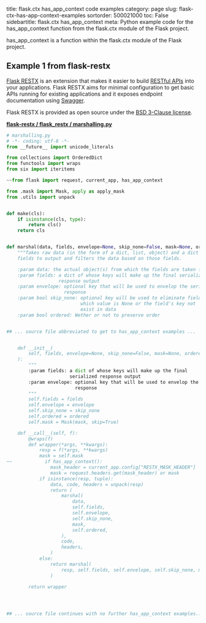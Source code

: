 title: flask.ctx has_app_context code examples
category: page
slug: flask-ctx-has-app-context-examples
sortorder: 500021000
toc: False
sidebartitle: flask.ctx has_app_context
meta: Python example code for the has_app_context function from the flask.ctx module of the Flask project.


has_app_context is a function within the flask.ctx module of the Flask project.


## Example 1 from flask-restx
[Flask RESTX](https://github.com/python-restx/flask-restx) is an
extension that makes it easier to build
[RESTful APIs](/application-programming-interfaces.html) into
your applications. Flask RESTX aims for minimal configuration to
get basic APIs running for existing applications and it exposes
endpoint documentation using [Swagger](https://swagger.io/).

Flask RESTX is provided as open source under the
[BSD  3-Clause license](https://github.com/python-restx/flask-restx/blob/master/LICENSE).

[**flask-restx / flask_restx / marshalling.py**](https://github.com/python-restx/flask-restx/blob/master/flask_restx/./marshalling.py)

```python
# marshalling.py
# -*- coding: utf-8 -*-
from __future__ import unicode_literals

from collections import OrderedDict
from functools import wraps
from six import iteritems

~~from flask import request, current_app, has_app_context

from .mask import Mask, apply as apply_mask
from .utils import unpack


def make(cls):
    if isinstance(cls, type):
        return cls()
    return cls


def marshal(data, fields, envelope=None, skip_none=False, mask=None, ordered=False):
    """Takes raw data (in the form of a dict, list, object) and a dict of
    fields to output and filters the data based on those fields.

    :param data: the actual object(s) from which the fields are taken from
    :param fields: a dict of whose keys will make up the final serialized
                   response output
    :param envelope: optional key that will be used to envelop the serialized
                     response
    :param bool skip_none: optional key will be used to eliminate fields
                           which value is None or the field's key not
                           exist in data
    :param bool ordered: Wether or not to preserve order


## ... source file abbreviated to get to has_app_context examples ...


    def __init__(
        self, fields, envelope=None, skip_none=False, mask=None, ordered=False
    ):
        """
        :param fields: a dict of whose keys will make up the final
                       serialized response output
        :param envelope: optional key that will be used to envelop the serialized
                         response
        """
        self.fields = fields
        self.envelope = envelope
        self.skip_none = skip_none
        self.ordered = ordered
        self.mask = Mask(mask, skip=True)

    def __call__(self, f):
        @wraps(f)
        def wrapper(*args, **kwargs):
            resp = f(*args, **kwargs)
            mask = self.mask
~~            if has_app_context():
                mask_header = current_app.config["RESTX_MASK_HEADER"]
                mask = request.headers.get(mask_header) or mask
            if isinstance(resp, tuple):
                data, code, headers = unpack(resp)
                return (
                    marshal(
                        data,
                        self.fields,
                        self.envelope,
                        self.skip_none,
                        mask,
                        self.ordered,
                    ),
                    code,
                    headers,
                )
            else:
                return marshal(
                    resp, self.fields, self.envelope, self.skip_none, mask, self.ordered
                )

        return wrapper




## ... source file continues with no further has_app_context examples...


```


